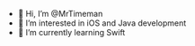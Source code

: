 - 👋 Hi, I’m @MrTimeman
- 👀 I’m interested in iOS and Java development
- 🌱 I’m currently learning Swift

<!---
MrTimeman/MrTimeman is a ✨ special ✨ repository because its `README.md` (this file) appears on your GitHub profile.
You can click the Preview link to take a look at your changes.
--->
